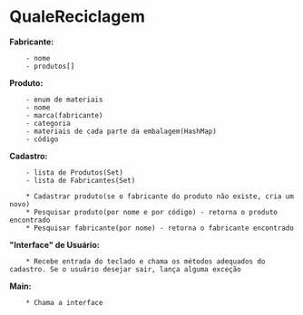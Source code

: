 # QualeReciclagem

**Fabricante:**
```
	- nome
	- produtos[]
```

**Produto:**
```
	- enum de materiais
	- nome
	- marca(fabricante)
	- categoria
	- materiais de cada parte da embalagem(HashMap)
	- código
```

**Cadastro:**
```
	- lista de Produtos(Set)
	- lista de Fabricantes(Set)
```
```
	* Cadastrar produto(se o fabricante do produto não existe, cria um novo)
	* Pesquisar produto(por nome e por código) - retorna o produto encontrado
	* Pesquisar fabricante(por nome) - retorna o fabricante encontrado
```

**"Interface" de Usuário:**
```
	* Recebe entrada do teclado e chama os métodos adequados do cadastro. Se o usuário desejar sair, lança alguma exceção
```

**Main:**
```
	* Chama a interface
```

